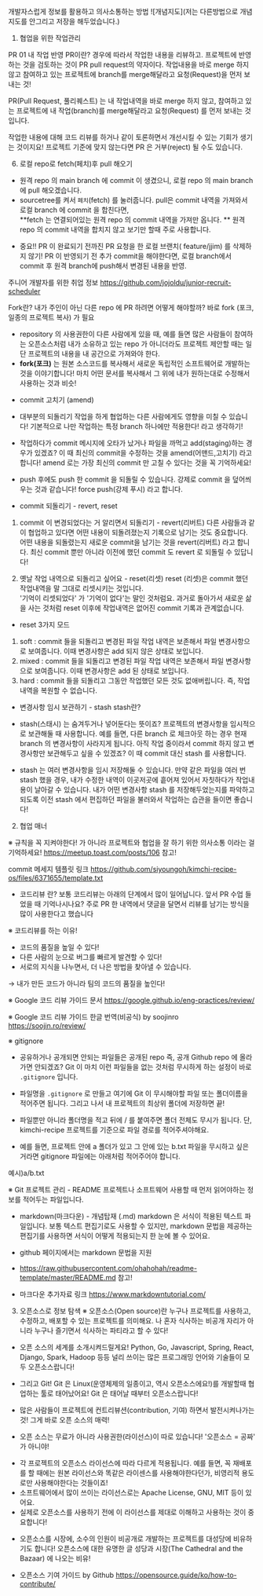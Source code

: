 개발자스럽게 정보를 활용하고 의사소통하는 방법
![개념지도](저는 다른방법으로 개념지도를 안그리고 저장을 해두었습니다.)
1. 협업을 위한 작업관리

PR 01  내 작업 반영
PR이란? 
경우에 따라서 작업한 내용을 리뷰하고. 프로젝트에 반영하는 것을 검토하는 것이 PR
pull request의 약자이다.
작업내용을 바로 merge 하지 않고  참여하고 있는 프로젝트에 branch를 
merge해달라고 요청(Request)을 먼저 보내는 것!

PR(Pull Request, 풀리퀘스트) 는 내 작업내역을 바로 merge 하지 않고, 
참여하고 있는 프로젝트에 내 작업(branch)를 merge해달라고 요청(Request) 를 먼저 보내는 것입니다.

작업한 내용에 대해 코드 리뷰를 하거나 같이 토론하면서 개선시킬 수 있는 기회가 생기는 것이지요! 
프로젝트 기준에 맞지 않는다면 PR 은 거부(reject) 될 수도 있습니다. 

6. 로컬 repo로  fetch(페치)후 pull 해오기
- 원격 repo 의 main branch 에 commit 이 생겼으니, 로컬 repo 의 main branch 에 pull 해오겠습니다.
- sourcetree를 켜서 `페치`(fetch) 를 눌러줍니다. 
pull은 commit 내역을 가져와서 로컬 branch 에 commit 을 합친다면,  
 **fetch 는 연결되어있는 원격 repo 의 commit  내역을 가져만 옵니다.
 **  원격 repo  의 commit 내역을 합치지 않고 보기만 할때 주로 사용합니다.

* 중요!! 
PR 이 완료되기 전까진 PR 요청을 한 로컬 브랜치( feature/jjim) 를 삭제하지 않기! 
PR 이 반영되기 전 추가 commit을 해야한다면, 
로컬 branch에서 commit 후 원격 branch에 push해서 변경된 내용을 반영. 

주니어 개발자를 위한 취업 정보
https://github.com/jojoldu/junior-recruit-scheduler

Fork란?
내가 주인이 아닌 다른 repo 에 PR 하려면 어떻게 해야할까? 
바로 fork (포크, 일종의 프로젝트 복사) 가 필요

- repository 의 사용권한이 다른 사람에게 있을 때, 예를 들면 많은 사람들이 참여하는 오픈소스처럼
  내가 소유하고 있는 repo 가 아니더라도 프로젝트 제안할 때는 일단 프로젝트의 내용을 내 공간으로 가져와야 한다.
- **fork(포크)** 는 원본 소스코드를 복사해서 새로운 독립적인 소프트웨어로 개발하는 것을 이야기합니다! 
  마치 어떤 문서를 복사해서 그 위에 내가 원하는대로 수정해서 사용하는 것과 비슷!

* commit 고치기 (amend)
- 대부분의 되돌리기 작업을 하게 협업하는 다른 사람에게도 영향을 미칠 수 있습니다! 
  기본적으로 나만 작업하는 특정 branch 하나에만 적용한다! 라고 생각하기!

- 작업하다가 commit 메시지에 오타가 났거나 파일을 까먹고 add(staging)하는 경우가 있겠죠? 
  이 때 최신의 commit을 수정하는 것을 amend(어맨드,고치기) 라고 합니다! 
  amend 로는 가장 최신의 commit 만 고칠 수 있다는 것을 꼭 기억하세요!

- push 후에도 push 한 commit 을 되돌릴 수 있습니다. 
  강제로 commit 을 덮어씌우는 것과 같습니다! force push(강제 푸시) 라고 합니다. 

* commit 되돌리기 - revert, reset

1. commit 이 변경되었다는 거 알리면서 되돌리기 - revert(리버트)
   다른 사람들과 같이 협업하고 있다면 어떤 내용이 되돌려졌는지 기록으로 남기는 것도 중요합니다. 
   어떤 내용을 되돌렸는지 새로운 commit을 남기는 것을 revert(리버트) 라고 합니다. 
   최신 commit 뿐만 아니라 이전에 했던 commit 도 revert 로 되돌릴 수 있답니다! 

2. 옛날 작업 내역으로 되돌리고 싶어요 - reset(리셋)
   reset (리셋)은 commit 했던 작업내역을 말 그대로 리셋시키는 것입니다.   
   '기억이 리셋되었다' 가 '기억이 없다'는 말인 것처럼요. 
   과거로 돌아가서 새로운 삶을 사는 것처럼 reset 이후에 작업내역은 없어진 
   commit 기록과 관계없습니다. 

* reset 3가지 모드
1. soft : commit 들을 되돌리고 변경된 파일 작업 내역은 보존해서 파일 변경사항으로 보여줍니다. 
   이때 변경사항은 add 되지 않은 상태로 보입니다. 
2. mixed : commit 들을 되돌리고 변경된 파일 작업 내역은 보존해서 파일 변경사항으로 보여줍니다. 
   이때 변경사항은 add 된 상태로 보입니다. 
3. hard : commit 들을 되돌리고 그동안 작업했던 모든 것도 없애버립니다. 
   즉, 작업내역을 복원할 수 없습니다. 

* 변경사항 임시 보관하기 - stash
  stash란?
- stash(스태시) 는 숨겨두거나 넣어둔다는 뜻이죠? 프로젝트의 변경사항을 임시적으로 보관해둘 때 사용합니다. 
  예를 들면, 다른 branch 로 체크아웃 하는 경우 현재 branch 의 변경사항이 사라지게 됩니다. 
  아직 작업 중이라서 commit 하지 않고 변경사항만 보관해두고 싶을 수 있겠죠? 
  이 때 commit 대신 stash 를 사용합니다. 

- stash 는 여러 변경사항을 임시 저장해둘 수 있습니다. 
  만약 같은 파일을 여러 번 stash 했을 경우, 내가 수정한 내역이 이곳저곳에 흩어져 있어서 자칫하다가 작업내용이 날아갈 수 있습니다. 
  내가 어떤 변경사항 stash 를 저장해두었는지를 파악하고 되도록 이전 stash 에서 편집하던 파일을 불러와서 작업하는 습관을 들이면 좋습니다!


2. 협업 매너

※ 규칙을 꼭 지켜야한다! 가 아니라 프로젝트와 협업을 잘 하기 위한 의사소통 이라는 걸 기억하세요!
https://meetup.toast.com/posts/106 참고!

commit 메세지 템플릿 링크
https://github.com/siyoungoh/kimchi-recipe-os/files/6371655/template.txt

* 코드리뷰 란?
  보통 코드리뷰는 아래의 단계에서 많이 일어납니다. 앞서 PR 수업 들었을 때 기억나시나요? 
  주로 PR 한 내역에서 댓글을 달면서  리뷰를 남기는 방식을 많이 사용한다고 했습니다

※ 코드리뷰를 하는 이유!
- 코드의 품질을 높일 수 있다!
- 다른 사람의 눈으로 버그를 빠르게 발견할 수 있다!
- 서로의 지식을 나누면서, 더 나은 방법을 찾아낼 수 있습니다.

→ 내가 만든 코드가 아니라 팀의 코드의 품질을 높인다!

※ Google 코드 리뷰 가이드 문서
https://google.github.io/eng-practices/review/

※ Google 코드 리뷰 가이드 한글 번역(비공식) by soojinro
https://soojin.ro/review/

※ gitignore
- 공유하거나 공개되면 안되는 파일들은 공개된 repo 즉, 공개 Github repo 에 올라가면 안되겠죠? 
  Git 이 마치 이런 파일들을 없는 것처럼 무시하게 하는 설정이 바로 `.gitignore` 입니다.
- 파일명을  `.gitignore`  로 만들고 여기에 Git 이 무시해야할 파일 또는 폴더이름을 적어주면 됩니다. 
  그리고 나서  내 프로젝트의 최상위 폴더에 저장하면 끝!

- 파일뿐만 아니라 폴더명을 적고 뒤에 / 를 붙여주면 폴더 전체도 무시가 됩니다. 
  단, kimchi-recipe 프로젝트를 기준으로 파일 경로를 적어주셔야해요. 

- 예를 들면, 프로젝트 안에 a 폴더가 있고 그 안에 있는 
  b.txt 파일을 무시하고 싶은 거라면 gitignore 파일에는 아래처럼 적어주어야 합니다. 

예시)a/b.txt 

※ Git 프로젝트 관리 - README
프로젝트나 소프트웨어 사용할 때 먼저 읽어야하는 정보를 적어두는 파일입니다.

- markdown(마크다운) - 개념탑재 (.md)
  markdown 은 서식이 적용된 텍스트 파일입니다. 
  보통 텍스트 편집기로도 사용할 수 있지만, markdown 문법을 제공하는 
  편집기를 사용하면 서식이 어떻게 적용되는지 한 눈에 볼 수 있어요.
* github 페이지에서는 markdown 문법을 지원
- https://raw.githubusercontent.com/ohahohah/readme-template/master/README.md 참고!

- 마크다운 추가자료 링크
  https://www.markdowntutorial.com/

3. 오픈소스로 정보 탐색
※ 오픈소스(Open source)란 누구나 프로젝트를 사용하고, 수정하고, 
   배포할 수 있는 프로젝트를 의미해요. 나 혼자 식사하는 비공개 자리가 아니라 
   누구나 즐기면서 식사하는 파티라고 할 수 있다!
 
* 오픈 소스의 세계를 소개시켜드릴게요! Python, Go, Javascript, Spring, React, Django, Spark, Hadoop 등등 
  널리 쓰이는 많은 프로그래밍 언어와 기술들이 모두 오픈소스랍니다!

* 그리고 Git! Git 은  Linux(운영체제의 일종이고, 역시 오픈소스에요!)를 개발할때 협업하는 툴로 태어났어요! 
  Git 은 태어날 때부터 오픈소스랍니다! 

* 많은 사람들이 프로젝트에 컨트리뷰션(contribution, 기여) 하면서 발전시켜나가는 것! 
  그게 바로 오픈 소스의 매력!

*  오픈 소스는 무료가 아니라 사용권한(라이선스)이 따로 있습니다! '오픈소스 = 공짜' 가 아니야!
- 각 프로젝트의 오픈소스 라이선스에 따라 다르게 적용됩니다. 예를 들면, 꼭 재배포를 할 때에는 
  원본 라이선스와 똑같은 라이센스를 사용해야한다던가, 비영리적 용도로만 사용해야한다는 것들이죠!
- 소프트웨어에서 많이 쓰이는 라이선스로는 Apache License, GNU, MIT 등이 있어요.
- 실제로 오픈소스를 사용하기 전에 이 라이선스를 제대로 이해하고 사용하는 것이 중요합니다!

* 오픈소스를 시장에, 소수의 인원이 비공개로 개발하는 프로젝트를 대성당에 비유하기도 합니다! 
  오픈소스에 대한 유명한 글 성당과 시장(The Cathedral and the Bazaar) 에 나오는 비유! 

* 오픈소스 기여 가이드 by Github
https://opensource.guide/ko/how-to-contribute/